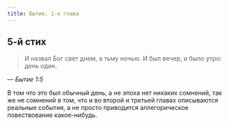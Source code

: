 ```yaml
---
title: Бытие, 1-я глава
---
```


## 5-й стих

> И назвал Бог свет днем, а тьму ночью. И был вечер, и было утро: день один.

— <cite>Бытие 1:5</cite>

В том что это был обычный день, а не эпоха нет никаких сомнений, так же не сомнений в том, что
и во второй и третьей главах описываются реальные события, а не просто приводится аллегорическое
повествование какое-нибудь.

